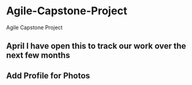 # Agile-Capstone-Project
Agile Capstone Project
## April I have open this to track our work over the next few months
## Add Profile for Photos
